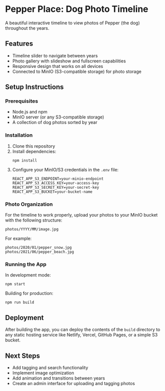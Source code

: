 # Pepper Place: Dog Photo Timeline

A beautiful interactive timeline to view photos of Pepper (the dog) throughout the years.

## Features

- Timeline slider to navigate between years
- Photo gallery with slideshow and fullscreen capabilities
- Responsive design that works on all devices
- Connected to MinIO (S3-compatible storage) for photo storage

## Setup Instructions

### Prerequisites

- Node.js and npm
- MinIO server (or any S3-compatible storage)
- A collection of dog photos sorted by year

### Installation

1. Clone this repository
2. Install dependencies:
   ```
   npm install
   ```
3. Configure your MinIO/S3 credentials in the `.env` file:
   ```
   REACT_APP_S3_ENDPOINT=your-minio-endpoint
   REACT_APP_S3_ACCESS_KEY=your-access-key
   REACT_APP_S3_SECRET_KEY=your-secret-key
   REACT_APP_S3_BUCKET=your-bucket-name
   ```

### Photo Organization

For the timeline to work properly, upload your photos to your MinIO bucket with the following structure:
```
photos/YYYY/MM/image.jpg
```

For example:
```
photos/2020/01/pepper_snow.jpg
photos/2021/06/pepper_beach.jpg
```

### Running the App

In development mode:
```
npm start
```

Building for production:
```
npm run build
```

## Deployment

After building the app, you can deploy the contents of the `build` directory to any static hosting service like Netlify, Vercel, GitHub Pages, or a simple S3 bucket.

## Next Steps

- Add tagging and search functionality
- Implement image optimization
- Add animation and transitions between years
- Create an admin interface for uploading and tagging photos
